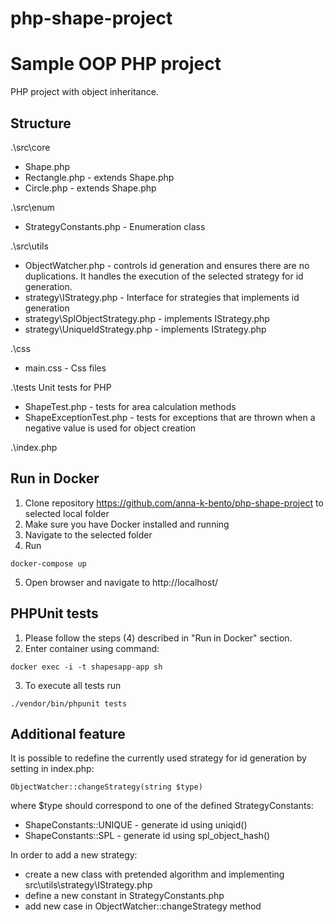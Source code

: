 # php-shape-project
Sample OOP PHP project
=======================

PHP project with object inheritance.

Structure
----------------

.\src\core
 - Shape.php
 - Rectangle.php - extends Shape.php
 - Circle.php - extends Shape.php

.\src\enum
 - StrategyConstants.php - Enumeration class

.\src\utils
- ObjectWatcher.php - 	controls id generation and ensures there are no duplications. It handles the execution of the selected strategy for id generation. 
- strategy\IStrategy.php - Interface for strategies that implements id generation
- strategy\SplObjectStrategy.php - implements IStrategy.php
- strategy\UniqueIdStrategy.php - implements IStrategy.php

.\css
- main.css - Css files

.\tests
Unit tests for PHP
- ShapeTest.php - tests for area calculation methods
- ShapeExceptionTest.php - tests for exceptions that are thrown when a negative value is used for object creation

.\index.php

Run in Docker
---------------

1. Clone repository https://github.com/anna-k-bento/php-shape-project to selected local folder
2. Make sure you have Docker installed and running
3. Navigate to the selected folder
4. Run
```
docker-compose up
```
5. Open browser and navigate to http://localhost/

PHPUnit tests
---------------

1. Please follow the steps (4) described in "Run in Docker" section.
2. Enter container using command:
```
docker exec -i -t shapesapp-app sh
```
3. To execute all tests run
```
./vendor/bin/phpunit tests
```

Additional feature
----------------
It is possible to redefine the currently used strategy for id generation by setting in index.php:
```
ObjectWatcher::changeStrategy(string $type)
```
where $type should correspond to one of the defined StrategyConstants:
 * ShapeConstants::UNIQUE - generate id using uniqid()
 * ShapeConstants::SPL - generate id using spl_object_hash()
 
In order to add a new strategy:
- create a new class with pretended algorithm and implementing src\utils\strategy\IStrategy.php
- define a new constant in StrategyConstants.php
- add new case in ObjectWatcher::changeStrategy method
